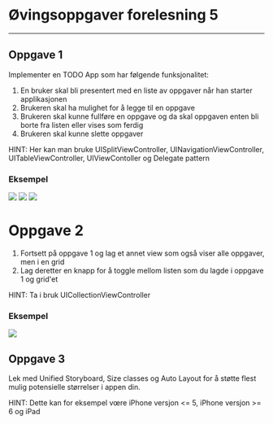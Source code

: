 # Øvingsoppgaver forelesning 5

---

## Oppgave 1

Implementer en TODO App som har følgende funksjonalitet:

1. En bruker skal bli presentert med en liste av oppgaver når han starter applikasjonen
2. Brukeren skal ha mulighet for å legge til en oppgave
3. Brukeren skal kunne fullføre en oppgave og da skal oppgaven enten bli borte fra listen eller vises som ferdig
4. Brukeren skal kunne slette oppgaver

HINT: Her kan man bruke UISplitViewController, UINavigationViewController, UITableViewController, UIViewContoller og Delegate pattern

### Eksempel

![](liste.png)
![](liste-checked.png)
![](add.png)

# Oppgave 2

1. Fortsett på oppgave 1 og lag et annet view som også viser alle oppgaver, men i en grid
2. Lag deretter en knapp for å toggle mellom listen som du lagde i oppgave 1 og grid'et

HINT: Ta i bruk UICollectionViewController

### Eksempel

![](grid.png)

## Oppgave 3

Lek med Unified Storyboard, Size classes og Auto Layout for å støtte flest mulig potensielle størrelser i appen din.

HINT: Dette kan for eksempel vœre iPhone versjon <= 5, iPhone versjon >= 6 og iPad
